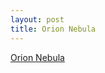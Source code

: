 ```yaml
---
layout: post
title: Orion Nebula
---
```



<a href="https://en.wikipedia.org/wiki/Orion_Nebula">Orion Nebula</a>
<amp-img width="1200" height="800" layout="responsive" src="images/2015-08-24-orion.png"></amp-img>